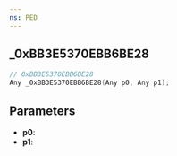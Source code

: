 ```yaml
---
ns: PED
---
```

## _0xBB3E5370EBB6BE28

```c
// 0xBB3E5370EBB6BE28
Any _0xBB3E5370EBB6BE28(Any p0, Any p1);
```

## Parameters
* **p0**:
* **p1**:
